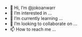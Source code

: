 - 👋 Hi, I’m @jokoanwarr
- 👀 I’m interested in ...
- 🌱 I’m currently learning ...
- 💞️ I’m looking to collaborate on ...
- 📫 How to reach me ...

<!---
jokoanwarr/jokoanwarr is a ✨ special ✨ repository because its `README.md` (this file) appears on your GitHub profile.
You can click the Preview link to take a look at your changes.
--->
